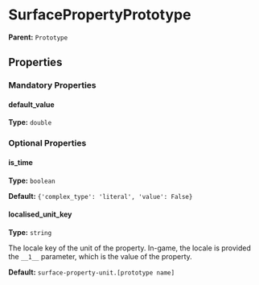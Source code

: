 # SurfacePropertyPrototype



**Parent:** `Prototype`

## Properties

### Mandatory Properties

#### default_value

**Type:** `double`



### Optional Properties

#### is_time

**Type:** `boolean`



**Default:** `{'complex_type': 'literal', 'value': False}`

#### localised_unit_key

**Type:** `string`

The locale key of the unit of the property. In-game, the locale is provided the `__1__` parameter, which is the value of the property.

**Default:** `surface-property-unit.[prototype name]`

